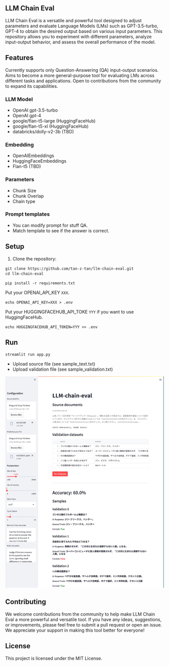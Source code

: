 ## LLM Chain Eval
LLM Chain Eval is a versatile and powerful tool designed to adjust parameters and evaluate Language Models (LMs) such as GPT-3.5-turbo, GPT-4 to obtain the desired output based on various input parameters. This repository allows you to experiment with different parameters, analyze input-output behavior, and assess the overall performance of the model.

## Features
Currently supports only Question-Answering (QA) input-output scenarios.
Aims to become a more general-purpose tool for evaluating LMs across different tasks and applications.
Open to contributions from the community to expand its capabilities.

### LLM Model
- OpenAI gpt-3.5-turbo
- OpenAI gpt-4
- google/flan-t5-large (HuggingFaceHub)
- google/flan-t5-xl (HuggingFaceHub)
- databricks/dolly-v2-3b (TBD)

### Embedding
- OpenAIEmbeddings
- HuggingFaceEmbeddings
- Flan-t5 (TBD)

### Parameters
- Chunk Size
- Chunk Overlap
- Chain type

### Prompt templates
- You can modify prompt for stuff QA.
- Match template to see if the answer is correct.

## Setup
1. Clone the repository:

```
git clone https://github.com/tan-z-tan/llm-chain-eval.git
cd llm-chain-eval
```

```
pip install -r requirements.txt
```

Put your OPENAI_API_KEY `XXX`.
```
echo OPENAI_API_KEY=XXX > .env
```

Put your HUGGINGFACEHUB_API_TOKE `YYY` if you want to use HuggingFaceHub.
```
echo HUGGINGFACEHUB_API_TOKEN=YYY >> .env
```

## Run
```shell
streamlit run app.py 
```

- Upload source file (see sample_text.txt)
- Upload validation file (see sample_validation.txt)

<img src="app.jpg"/>

## Contributing
We welcome contributions from the community to help make LLM Chain Eval a more powerful and versatile tool. If you have any ideas, suggestions, or improvements, please feel free to submit a pull request or open an issue. We appreciate your support in making this tool better for everyone!

## License
This project is licensed under the MIT License.
